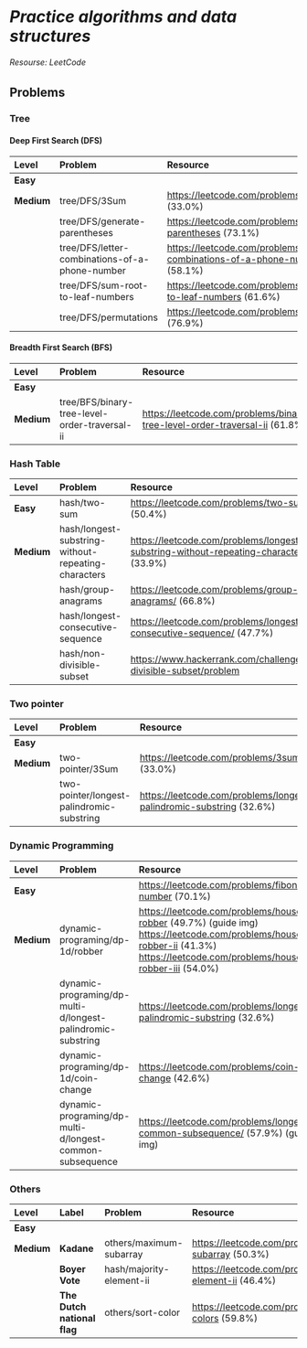 # _Practice algorithms and data structures_
###### Resourse: LeetCode
## Problems
### Tree
#### Deep First Search (DFS) <br/>
| Level  | Problem | Resource
| :------------ |:---------------| :---------------|
| **Easy**      | | 
| **Medium**      | tree/DFS/3Sum  | https://leetcode.com/problems/3sum  (33.0%)
|       | tree/DFS/generate-parentheses     | https://leetcode.com/problems/generate-parentheses (73.1%)
|       | tree/DFS/letter-combinations-of-a-phone-number    | https://leetcode.com/problems/letter-combinations-of-a-phone-number/  (58.1%)
|       | tree/DFS/sum-root-to-leaf-numbers    | https://leetcode.com/problems/sum-root-to-leaf-numbers  (61.6%)
|       | tree/DFS/permutations    | https://leetcode.com/problems/permutations  (76.9%)

#### Breadth First Search (BFS)
| Level  | Problem | Resource
| :------------ |:---------------|:---------------|
| **Easy**      | |
| **Medium**      | tree/BFS/binary-tree-level-order-traversal-ii | https://leetcode.com/problems/binary-tree-level-order-traversal-ii  (61.8%)



### Hash Table
| Level  | Problem | Resource
| :------------ |:---------------| :---------------|
| **Easy**      | hash/two-sum    |   https://leetcode.com/problems/two-sum/    (50.4%)
| **Medium**      |  hash/longest-substring-without-repeating-characters    |   https://leetcode.com/problems/longest-substring-without-repeating-characters (33.9%)
|       |  hash/group-anagrams    |   https://leetcode.com/problems/group-anagrams/    (66.8%)
|       |  hash/longest-consecutive-sequence    |   https://leetcode.com/problems/longest-consecutive-sequence/    (47.7%)
|       |  hash/non-divisible-subset    |  https://www.hackerrank.com/challenges/non-divisible-subset/problem

### Two pointer
| Level  | Problem | Resource
| :------------ |:---------------| :---------------|
| **Easy**      | 
| **Medium**      | two-pointer/3Sum   | https://leetcode.com/problems/3sum  (33.0%)
|                 | two-pointer/longest-palindromic-substring   | https://leetcode.com/problems/longest-palindromic-substring (32.6%)

### Dynamic Programming
| Level  | Problem | Resource
| :------------ |:---------------| :---------------|
| **Easy**      | | https://leetcode.com/problems/fibonacci-number  (70.1%)
| **Medium**      | dynamic-programing/dp-1d/robber   | https://leetcode.com/problems/house-robber  (49.7%) (guide img)<br /> https://leetcode.com/problems/house-robber-ii   (41.3%) https://leetcode.com/problems/house-robber-iii  (54.0%)
|                 | dynamic-programing/dp-multi-d/longest-palindromic-substring   | https://leetcode.com/problems/longest-palindromic-substring  (32.6%)
|                 | dynamic-programing/dp-1d/coin-change   | https://leetcode.com/problems/coin-change  (42.6%)
|                 | dynamic-programing/dp-multi-d/longest-common-subsequence   | https://leetcode.com/problems/longest-common-subsequence/    (57.9%)    (guide img)


### Others
| Level  | Label |  Problem | Resource
| :------------ |:---------------|:---------------| :---------------|
| **Easy**      | | |
| **Medium**    | **Kadane**   | others/maximum-subarray | https://leetcode.com/problems/maximum-subarray  (50.3%)
|     | **Boyer Vote**   | hash/majority-element-ii | https://leetcode.com/problems/majority-element-ii    (46.4%)
|     | **The Dutch national flag**   | others/sort-color | https://leetcode.com/problems/sort-colors    (59.8%)